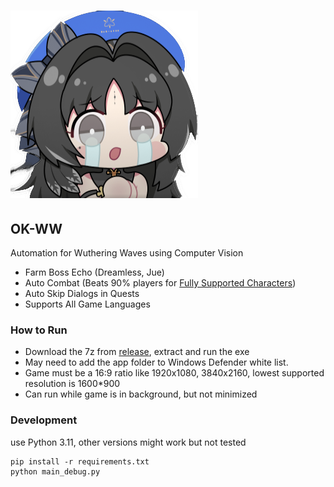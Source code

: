 # ![icon](icon.png)

## OK-WW

Automation for Wuthering Waves using Computer Vision

* Farm Boss Echo (Dreamless, Jue)
* Auto Combat (Beats 90% players for [Fully Supported Characters](src/char))
* Auto Skip Dialogs in Quests
* Supports All Game Languages

### How to Run

* Download the 7z from [release](releases), extract and run the exe
* May need to add the app folder to Windows Defender white list.
* Game must be a 16:9 ratio like 1920x1080, 3840x2160, lowest supported resolution is 1600*900
* Can run while game is in background, but not minimized

### Development

use Python 3.11, other versions might work but not tested

```
pip install -r requirements.txt
python main_debug.py
```


  
